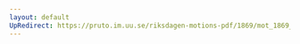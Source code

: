 ```yaml
---
layout: default
UpRedirect: https://pruto.im.uu.se/riksdagen-motions-pdf/1869/mot_1869__ak__42.pdf
---
```

